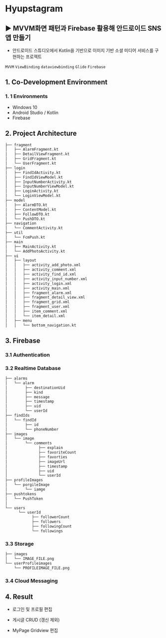 # Hyupstagram
## ▶ MVVM화면 패턴과 Firebase 활용해 안드로이드 SNS 앱 만들기
 
 - 안드로이드 스튜디오에서 Kotlin을 기반으로 이미지 기반 소셜 미디어 서비스를 구현하는 프로젝트

`MVVM` `ViewBinding` `dataviewbinding` `Glide` `Firebase`

## 1. Co-Development Environment   
### 1. 1 Environments
- Windows 10
- Android Studio / Kotlin 
- Firebase

## 2. Project Architecture   
```bash
├── fragment
│   ├── AlarmFragment.kt
│   ├── DetailViewFragment.kt
│   ├── GridFragment.kt
│   └── UserFragment.kt
├── login
│   ├── FindIdActivity.kt
│   ├── FindIdViewModel.kt
│   ├── InputNumberActivity.kt
│   ├── InputNumberViewModel.kt
│   ├── LoginActivity.kt
│   └── LoginViewModel.kt
├── model
│   ├── AlarmDTO.kt
│   ├── ContentModel.kt
│   ├── FollowDTO.kt
│   └── PushDTO.kt
├── navigation
│   └── CommentActivity.kt
├── util
│   └── FcmPush.kt
├── main
│   ├── MainActivity.kt
│   └── AddPhotoActivity.kt
├── ui
│   ├── layout
│   │   ├── activity_add_photo.xml
│   │   ├── activity_comment.xml
│   │   ├── activity_find_id.xml
│   │   ├── activity_input_number.xml
│   │   ├── activity_login.xml
│   │   ├── activity_main.xml
│   │   ├── fragment_alarm.xml
│   │   ├── fragment_detail_view.xml
│   │   ├── fragment_grid.xml
│   │   ├── fragment_user.xml
│   │   ├── item_comment.xml
│   │   └── item_detail.xml
│   ├── menu
│   │   └── bottom_navigation.kt
```

## 3. Firebase   
### 3.1 Authentication

### 3.2 Realtime Database
```bash
├── alarms
│   └── alarm
│        ├── destinationUid
│        ├── kind
│        ├── message
│        ├── timestamp
│        ├── uid
│        └── userId
├── findIds
│   └── findId
│        ├── id
│        └── phoneNumber
├── images
│   └── image
│        └── comments
│              ├── explain
│              ├── favoriteCount
│              ├── favorties
│              ├── imageUrl
│              ├── timestamp
│              ├── uid
│              └── userId
├── profileImages
│   └── porgileImage
│        └── iamge
├── pushtokens
│   └── PushToken
│       
└── users
      └── userId
            ├── followerCount
            ├── followers
            ├── followingCount
            └── followings
```

### 3.3 Storage
```bash
├── images
│   └── IMAGE_FILE.png
└── userProfileimages
    └── PROFILEIMAGE_FILE.png
```

### 3.4 Cloud Messaging

## 4. Result   
- 로그인 및 프로필 편집

- 게시글 CRUD (갱신 제외)

- MyPage Gridview 편집
